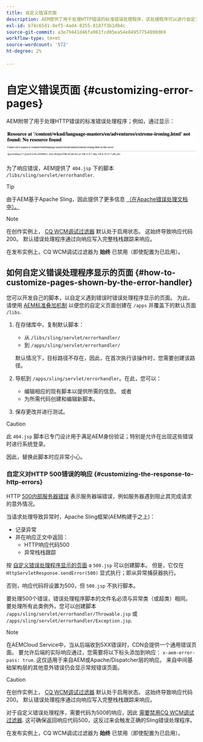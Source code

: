 ```yaml
---
title: 自定义错误页面
description: AEM提供了用于处理HTTP错误的标准错误处理程序，该处理程序可以进行自定义。
exl-id: b74c65d1-8ef5-4ad4-8255-8187f3b1d84c
source-git-commit: a3e79441d46fa961fcd05ea54e84957754890d69
workflow-type: tm+mt
source-wordcount: '572'
ht-degree: 2%

---
```


# 自定义错误页面 {#customizing-error-pages}

AEM附带了用于处理HTTP错误的标准错误处理程序；例如，通过显示：

![标准错误消息](assets/error-message-standard.png)

为了响应错误，AEM提供了 `404.jsp` 下的脚本 `/libs/sling/servlet/errorhandler`.

>[!TIP]
>
>由于AEM基于Apache Sling，因此提供了更多信息 [（在Apache错误处理文档中）。](https://sling.apache.org/documentation/the-sling-engine/errorhandling.html)

>[!NOTE]
>
>在创作实例上， [CQ WCM调试过滤器](/help/implementing/deploying/configuring-osgi.md) 默认处于启用状态。 这始终导致响应代码200。 默认错误处理程序通过向响应写入完整栈栈跟踪来响应。
>
>在发布实例上，CQ WCM调试过滤器为 **始终** 已禁用（即使配置为已启用）。

## 如何自定义错误处理程序显示的页面 {#how-to-customize-pages-shown-by-the-error-handler}

您可以开发自己的脚本，以自定义遇到错误时错误处理程序显示的页面。 为此，请使用 [AEM标准叠加机制](/help/implementing/developing/introduction/overlays.md) 以便您的自定义页面创建在 `/apps` 并覆盖下的默认页面 `/libs`.

1. 在存储库中，复制默认脚本：

   * 从 `/libs/sling/servlet/errorhandler/`
   * 到 `/apps/sling/servlet/errorhandler/`

   默认情况下，目标路径不存在，因此，在首次执行该操作时，您需要创建该路径。

1. 导航到 `/apps/sling/servlet/errorhandler`。在此，您可以：

   * 编辑相应的现有脚本以提供所需的信息。 或者
   * 为所需代码创建和编辑新脚本。

1. 保存更改并进行测试。

>[!CAUTION]
>
>此 `404.jsp` 脚本已专门设计用于满足AEM身份验证；特别是允许在出现这些错误时进行系统登录。
>
>因此，替换此脚本时应非常小心。

### 自定义对HTTP 500错误的响应 {#customizing-the-response-to-http-errors}

HTTP [500内部服务器错误](https://www.w3.org/Protocols/rfc2616/rfc2616-sec10.html) 表示服务器端错误，例如服务器遇到阻止其完成请求的意外情况。

当请求处理导致异常时，Apache Sling框架(AEM构建于之上)：

* 记录异常
* 并在响应正文中返回：
   * HTTP响应代码500
   * 异常栈栈跟踪

按 [自定义错误处理程序显示的页面](#how-to-customize-pages-shown-by-the-error-handler) a `500.jsp` 可以创建脚本。 但是，它仅在 `HttpServletResponse.sendError(500)` 显式执行；即从异常捕获器执行。

否则，响应代码将设置为500，但 `500.jsp` 不执行脚本。

要处理500个错误，错误处理程序脚本的文件名必须与异常类（或超类）相同。 要处理所有此类例外，您可以创建脚本 `/apps/sling/servlet/errorhandler/Throwable.jsp` 或 `/apps/sling/servlet/errorhandler/Exception.jsp`.

>[!NOTE]
>
>在AEMCloud Service中，当从后端收到5XX错误时，CDN会提供一个通用错误页面。 要允许后端的实际响应通过，您需要将以下标头添加到响应： `x-aem-error-pass: true`.
>这仅适用于来自AEM或Apache/Dispatcher层的响应。 来自中间基础架构层的其他意外错误仍会显示常规错误页面。

>[!CAUTION]
>
>在创作实例上， [CQ WCM调试过滤器](/help/implementing/deploying/configuring-osgi.md) 默认处于启用状态。 这始终导致响应代码200。 默认错误处理程序通过向响应写入完整栈栈跟踪来响应。
>
>对于自定义错误处理程序，需要代码为500的响应，因此 [需要禁用CQ WCM调试过滤器](/help/implementing/deploying/configuring-osgi.md). 这可确保返回响应代码500，这反过来会触发正确的Sling错误处理程序。
>
>在发布实例上，CQ WCM调试过滤器为 **始终** 已禁用（即使配置为已启用）。
